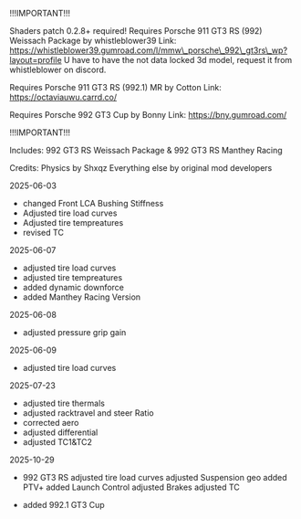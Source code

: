 !!!IMPORTANT!!!

Shaders patch 0.2.8+ required! Requires Porsche 911 GT3 RS (992) Weissach Package by whistleblower39
Link: https://whistleblower39.gumroad.com/l/mmw\_porsche\_992\_gt3rs\_wp?layout=profile
U have to have the not data locked 3d model, request it from whistleblower on discord.

Requires Porsche 911 GT3 RS (992.1) MR by Cotton
Link: https://octaviauwu.carrd.co/

Requires Porsche 992 GT3 Cup by Bonny
Link: https://bny.gumroad.com/



!!!IMPORTANT!!!



Includes:
992 GT3 RS Weissach Package \& 992 GT3 RS Manthey Racing

Credits:
Physics by Shxqz
Everything else by original mod developers



2025-06-03

* changed Front LCA Bushing Stiffness
* Adjusted tire load curves
* Adjusted tire tempreatures
* revised TC

2025-06-07

* adjusted tire load curves
* adjusted tire tempreatures
* added dynamic downforce
* added Manthey Racing Version

2025-06-08

* adjusted pressure grip gain

2025-06-09

* adjusted tire load curves

2025-07-23

* adjusted tire thermals
* adjusted racktravel and steer Ratio
* corrected aero
* adjusted differential
* adjusted TC1\&TC2

2025-10-29

* 992 GT3 RS 
  adjusted tire load curves
  adjusted Suspension geo
  added PTV+
  added Launch Control
  adjusted Brakes
  adjusted TC
  
* added 992.1 GT3 Cup
